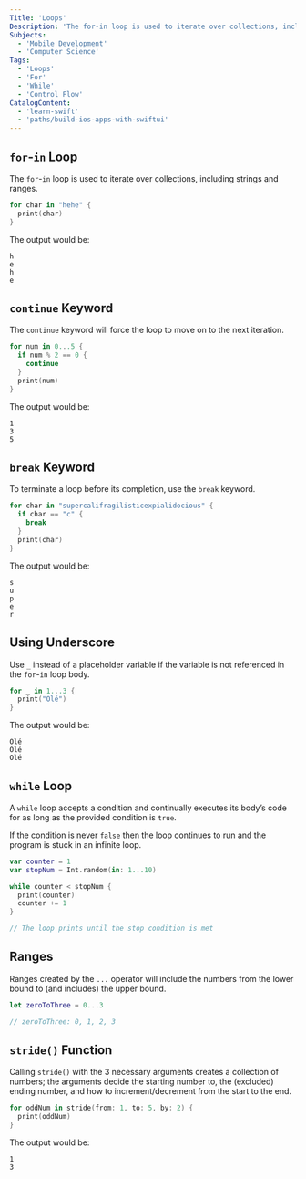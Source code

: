 ```yaml
---
Title: 'Loops'
Description: 'The for-in loop is used to iterate over collections, including strings and ranges.'
Subjects:
  - 'Mobile Development'
  - 'Computer Science'
Tags:
  - 'Loops'
  - 'For'
  - 'While'
  - 'Control Flow'
CatalogContent:
  - 'learn-swift'
  - 'paths/build-ios-apps-with-swiftui'
---
```


## `for`-`in` Loop

The `for`-`in` loop is used to iterate over collections, including strings and ranges.

```swift
for char in "hehe" {
  print(char)
}
```

The output would be:

```shell
h
e
h
e
```

## `continue` Keyword

The `continue` keyword will force the loop to move on to the next iteration.

```swift
for num in 0...5 {
  if num % 2 == 0 {
    continue
  }
  print(num)
}
```

The output would be:

```shell
1
3
5
```

## `break` Keyword

To terminate a loop before its completion, use the `break` keyword.

```swift
for char in "supercalifragilisticexpialidocious" {
  if char == "c" {
    break
  }
  print(char)
}
```

The output would be:

```shell
s
u
p
e
r
```

## Using Underscore

Use `_` instead of a placeholder variable if the variable is not referenced in the `for`-`in` loop body.

```swift
for _ in 1...3 {
  print("Olé")
}
```

The output would be:

```shell
Olé
Olé
Olé
```

## `while` Loop

A `while` loop accepts a condition and continually executes its body’s code for as long as the provided condition is `true`.

If the condition is never `false` then the loop continues to run and the program is stuck in an infinite loop.

```swift
var counter = 1
var stopNum = Int.random(in: 1...10)

while counter < stopNum {
  print(counter)
  counter += 1
}

// The loop prints until the stop condition is met
```

## Ranges

Ranges created by the `...` operator will include the numbers from the lower bound to (and includes) the upper bound.

```swift
let zeroToThree = 0...3

// zeroToThree: 0, 1, 2, 3
```

## `stride()` Function

Calling `stride()` with the 3 necessary arguments creates a collection of numbers; the arguments decide the starting number to, the (excluded) ending number, and how to increment/decrement from the start to the end.

```swift
for oddNum in stride(from: 1, to: 5, by: 2) {
  print(oddNum)
}
```

The output would be:

```shell
1
3
```

